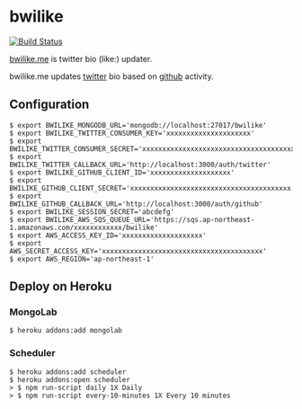 bwilike
==============================================================================

[![Build Status](https://travis-ci.org/bouzuya/bwilike.png?branch=master)](https://travis-ci.org/bouzuya/bwilike)

[bwilike.me][] is twitter bio (like:) updater.

bwilike.me updates [twitter][] bio based on [github](https://github.com/) activity.

[bwilike.me]: http://bwilike.me/
[twitter]: https://twitter.com/
[github]: https://github.com/

Configuration
------------------------------------------------------------------------------

    $ export BWILIKE_MONGODB_URL='mongodb://localhost:27017/bwilike'
    $ export BWILIKE_TWITTER_CONSUMER_KEY='xxxxxxxxxxxxxxxxxxxxx'
    $ export BWILIKE_TWITTER_CONSUMER_SECRET='xxxxxxxxxxxxxxxxxxxxxxxxxxxxxxxxxxxxxxxxxxx'
    $ export BWILIKE_TWITTER_CALLBACK_URL='http://localhost:3000/auth/twitter'
    $ export BWILIKE_GITHUB_CLIENT_ID='xxxxxxxxxxxxxxxxxxxx'
    $ export BWILIKE_GITHUB_CLIENT_SECRET='xxxxxxxxxxxxxxxxxxxxxxxxxxxxxxxxxxxxxxxx'
    $ export BWILIKE_GITHUB_CALLBACK_URL='http://localhost:3000/auth/github'
    $ export BWILIKE_SESSION_SECRET='abcdefg'
    $ export BWILIKE_AWS_SQS_QUEUE_URL='https://sqs.ap-northeast-1.amazonaws.com/xxxxxxxxxxxx/bwilike'
    $ export AWS_ACCESS_KEY_ID='xxxxxxxxxxxxxxxxxxxx'
    $ export AWS_SECRET_ACCESS_KEY='xxxxxxxxxxxxxxxxxxxxxxxxxxxxxxxxxxxxxxxx'
    $ export AWS_REGION='ap-northeast-1'

Deploy on Heroku
------------------------------------------------------------------------------

### MongoLab

    $ heroku addons:add mongolab

### Scheduler

    $ heroku addons:add scheduler 
    $ heroku addons:open scheduler
    > $ npm run-script daily 1X Daily
    > $ npm run-script every-10-minutes 1X Every 10 minutes

